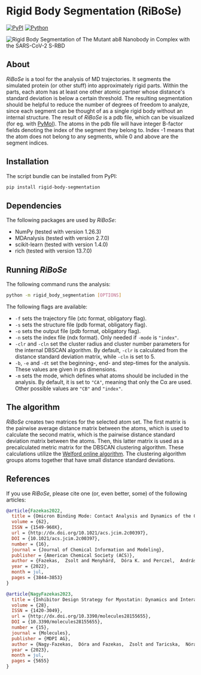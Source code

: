 # Rigid Body Segmentation (RiBoSe)

[![PyPI](https://img.shields.io/pypi/v/rigid-body-segmentation)](https://pypi.org/project/rigid-body-segmentation)
[![Python](https://img.shields.io/badge/Python-3.11-blue)](https://www.python.org/)

![Rigid Body Segmentation of The Mutant ab8 Nanobody in Complex with the SARS-CoV-2 S-RBD](
 https://github.com/fazekaszs/rigid_body_segmentation/tree/master/imgs/ab8_rbd_test_compressed.gif
)

## About

_RiBoSe_ is a tool for the analysis of MD trajectories.
It segments the simulated protein (or other stuff) into approximately rigid parts.
Within the parts, each atom has at least one other atomic partner whose distance's
 standard deviation is below a certain threshold.
The resulting segmentation should be helpful to reduce the number of degrees of 
 freedom to analyze, since each segment can be thought of as a single rigid body
 without an internal structure.
The result of _RiBoSe_ is a pdb file, which can be visualized (for eg. with [PyMol](https://pymol.org/2/)).
The atoms in the pdb file will have integer B-factor fields denoting the index of the
 segment they belong to.
Index -1 means that the atom does not belong to any segments, while 0 and above are the
 segment indices.

## Installation

The script bundle can be installed from PyPI:

```bash
pip install rigid-body-segmentation
```

## Dependencies

The following packages are used by _RiBoSe_:
- NumPy (tested with version 1.26.3)
- MDAnalysis (tested with version 2.7.0)
- scikit-learn (tested with version 1.4.0)
- rich (tested with version 13.7.0)

## Running _RiBoSe_

The following command runs the analysis:

```bash
python -m rigid_body_segmentation [OPTIONS]
```

The following flags are available:
- `-f` sets the trajectory file (xtc format, obligatory flag).
- `-s` sets the structure file (pdb format, obligatory flag).
- `-o` sets the output file (pdb format, obligatory flag).
- `-n` sets the index file (ndx format). Only needed if `-mode` is `"index"`.
- `-clr` and `-cln` set the cluster radius and cluster number parameters
 for the internal DBSCAN algorithm. By default, `-clr` is calculated from the
 distance standard deviation matrix, while `-cln` is set to 5.
- `-b`, `-e` and `-dt` set the beginning-, end- and step-times for the analysis.
 These values are given in ps dimensions.
- `-m` sets the mode, which defines what atoms should be included in the analysis.
 By default, it is set to `"CA"`, meaning that only the C&alpha; are used. Other
 possible values are `"CB"` and `"index"`.

## The algorithm

_RiBoSe_ creates two matrices for the selected atom set. 
The first matrix is the pairwise average distance matrix between the atoms, which
 is used to calculate the second matrix, which is the pairwise distance standard
 deviation matrix between the atoms.
Then, this latter matrix is used as a precalculated metric matrix for the DBSCAN 
 clustering algorithm.
These calculations utilize the 
 [Welford online algorithm](https://en.wikipedia.org/wiki/Algorithms_for_calculating_variance#Online).
The clustering algorithm groups atoms together that have small distance standard deviations.

## References

If you use _RiBoSe_, please cite one (or, even better, some) of the following articles:

```bibtex
@article{Fazekas2022,
  title = {Omicron Binding Mode: Contact Analysis and Dynamics of the Omicron Receptor-Binding Domain in Complex with ACE2},
  volume = {62},
  ISSN = {1549-960X},
  url = {http://dx.doi.org/10.1021/acs.jcim.2c00397},
  DOI = {10.1021/acs.jcim.2c00397},
  number = {16},
  journal = {Journal of Chemical Information and Modeling},
  publisher = {American Chemical Society (ACS)},
  author = {Fazekas,  Zsolt and Menyhárd,  Dóra K. and Perczel,  András},
  year = {2022},
  month = jul,
  pages = {3844–3853}
}
```
```bibtex
@article{NagyFazekas2023,
  title = {Inhibitor Design Strategy for Myostatin: Dynamics and Interaction Networks Define the Affinity and Release Mechanisms of the Inhibited Complexes},
  volume = {28},
  ISSN = {1420-3049},
  url = {http://dx.doi.org/10.3390/molecules28155655},
  DOI = {10.3390/molecules28155655},
  number = {15},
  journal = {Molecules},
  publisher = {MDPI AG},
  author = {Nagy-Fazekas,  Dóra and Fazekas,  Zsolt and Taricska,  Nóra and Stráner,  Pál and Karancsiné Menyhárd,  Dóra and Perczel,  András},
  year = {2023},
  month = jul,
  pages = {5655}
}
```